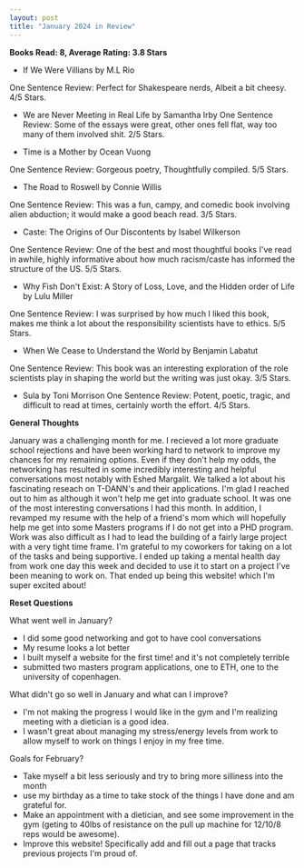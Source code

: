 ```yaml
---
layout: post
title: "January 2024 in Review"
---
```


**Books Read: 8, Average Rating: 3.8 Stars**

- If We Were Villians by M.L Rio

One Sentence Review: Perfect for Shakespeare nerds, Albeit a bit cheesy. 4/5 Stars.

- We are Never Meeting in Real Life by Samantha Irby 
One Sentence Review: Some of the essays were great, other ones fell flat, way too many of them involved shit. 2/5 Stars.

- Time is a Mother by Ocean Vuong

One Sentence Review: Gorgeous poetry, Thoughtfully compiled. 5/5 Stars.

- The Road to Roswell by Connie Willis

One Sentence Review: This was a fun, campy, and comedic book involving alien abduction; it would make a good beach read. 3/5 Stars.

- Caste: The Origins of Our Discontents by Isabel Wilkerson

One Sentence Review: One of the best and most thoughtful books I've read in awhile, highly informative about how much racism/caste has informed the structure of the US. 5/5 Stars.

- Why Fish Don't Exist: A Story of Loss, Love, and the Hidden order of Life by Lulu Miller

One Sentence Review: I was surprised by how much I liked this book, makes me think a lot about the responsibility scientists have to ethics. 5/5 Stars.

- When We Cease to Understand the World by Benjamin Labatut

One Sentence Review: This book was an interesting exploration of the role scientists play in shaping the world but the writing was just okay. 3/5 Stars.

- Sula by Toni Morrison
One Sentence Review: Potent, poetic, tragic, and difficult to read at times, certainly worth the effort. 4/5 Stars.

**General Thoughts**

January was a challenging month for me. I recieved a lot more graduate school rejections and have been working hard to network to improve my chances for my remaining options. Even if they don't help my odds, the networking has resulted in some incredibly interesting and helpful conversations most notably with Eshed Margalit. We talked a lot about his fascinating reseach on T-DANN's and their applications. I'm glad I reached out to him as although it won't help me get into graduate school. It was one of the most interesting conversations I had this month. In addition, I revamped my resume with the help of a friend's mom which will hopefully help me get into some Masters programs if I do not get into a PHD program. Work was also difficult as I had to lead the building of a fairly large project with a very tight time frame. I'm grateful to my coworkers for taking on a lot of the tasks and being supportive. I ended up taking a mental health day from work one day this week and decided to use it to start on a project I've been meaning to work on. That ended up being this website! which I'm super excited about!

**Reset Questions**

What went well in January?
- I did some good networking and got to have cool conversations
- My resume looks a lot better
- I built myself a website for the first time! and it's not completely terrible
- submitted two masters program applications, one to ETH, one to the university of copenhagen.

What didn't go so well in January and what can I improve?
- I'm not making the progress I would like in the gym and I'm realizing meeting with a dietician is a good idea.
- I wasn't great about managing my stress/energy levels from work to allow myself to work on things I enjoy in my free time.

Goals for February?
- Take myself a bit less seriously and try to bring more silliness into the month
- use my birthday as a time to take stock of the things I have done and am grateful for.
- Make an appointment with a dietician, and see some improvement in the gym (geting to 40lbs of resistance on the pull up machine for 12/10/8 reps would be awesome).
- Improve this website! Specifically add and fill out a page that tracks previous projects I'm proud of. 

